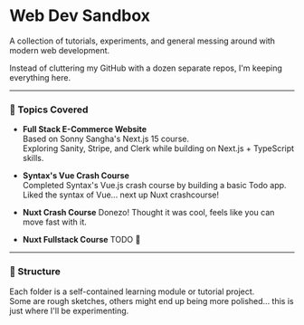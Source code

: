 # Web Dev Sandbox

A collection of tutorials, experiments, and general messing around with modern web development.

Instead of cluttering my GitHub with a dozen separate repos, I'm keeping everything here.

---

### 🧱 Topics Covered

- **Full Stack E-Commerce Website**  
  Based on Sonny Sangha's Next.js 15 course.  
  Exploring Sanity, Stripe, and Clerk while building on Next.js + TypeScript skills.

- **Syntax's Vue Crash Course**  
  Completed Syntax's Vue.js crash course by building a basic Todo app.  
  Liked the syntax of Vue... next up Nuxt crashcourse!

- **Nuxt Crash Course**
  Donezo! Thought it was cool, feels like you can move fast with it.

- **Nuxt Fullstack Course**
  TODO 🚧


---

### 📁 Structure

Each folder is a self-contained learning module or tutorial project.  
Some are rough sketches, others might end up being more polished... this is just where I'll be experimenting.
